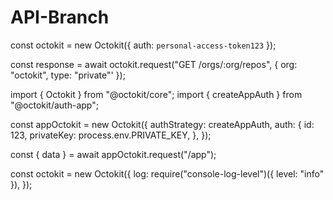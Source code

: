 # API-Branch

const octokit = new Octokit({ auth: `personal-access-token123` });

const response = await octokit.request("GET /orgs/:org/repos", {
org: "octokit",
type: "private"'
});


import { Octokit } from "@octokit/core";
import { createAppAuth } from "@octokit/auth-app";

const appOctokit = new Octokit({
  authStrategy: createAppAuth,
  auth: {
    id: 123,
    privateKey: process.env.PRIVATE_KEY,
  },
});

const { data } = await appOctokit.request("/app");

const octokit = new Octokit({
  log: require("console-log-level")({ level: "info" }),
});

